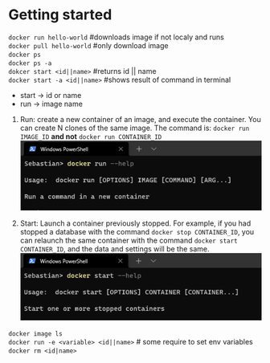 # Getting started

`docker run hello-world` #downloads image if not localy and runs <br />
`docker pull hello-world` #only download image <br />
`docker ps` <br />
`docker ps -a` <br />
`dokcer start <id||name>` #returns id || name <br />
`docker start -a <id||name>` #shows result of command in terminal <br />

-   start -> id or name
-   run -> image name

1. Run: create a new container of an image, and execute the container. You can create N clones of the same image. The command is: `docker run IMAGE_ID` **and not** `docker run CONTAINER_ID`
   ![ScreenShot](h1.png)

2. Start: Launch a container previously stopped. For example, if you had stopped a database with the command `docker stop CONTAINER_ID`, you can relaunch the same container with the command `docker start CONTAINER_ID`, and the data and settings will be the same.
   ![ScreenShot](h2.png)

`docker image ls` <br />
`docker run -e <variable> <id||name>` # some require to set env variables <br />
`docker rm <id|name>` <br />
